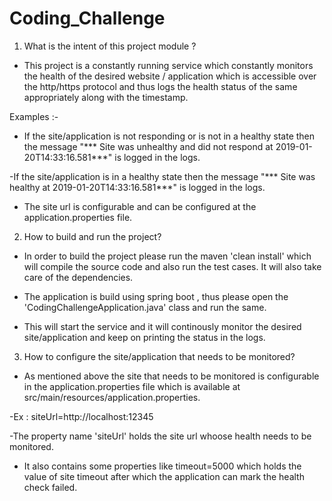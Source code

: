# Coding_Challenge

1) What is the intent of this project module ? 

- This project is a constantly running service which constantly monitors the health of the desired website / application which is accessible over the http/https protocol and thus logs the health status of the same appropriately along with the timestamp. 

Examples :- 

- If the site/application is not responding or is not in a healthy state then the message "*** Site was unhealthy and did not respond at 2019-01-20T14:33:16.581***" is logged in the logs.

-If the site/application is in a healthy state then the message "*** Site was healthy at  2019-01-20T14:33:16.581***" is logged in the logs.

- The site url is configurable and can be configured at the application.properties file. 

2) How to build and run the project?

- In order to build the project please run the maven 'clean install' which will compile the source code and also run the test cases. It will also take care of the dependencies.

- The application is build using spring boot , thus please open the 'CodingChallengeApplication.java' class and run the same. 

- This will start the service and it will continously monitor the desired site/application and keep on printing the status in the logs.

3) How to configure the site/application that needs to be monitored?

- As mentioned above the site that needs to be monitored is configurable in the application.properties file which is available at src/main/resources/application.properties.

-Ex : siteUrl=http://localhost:12345

-The property name 'siteUrl' holds the site url whoose health needs to be monitored.

- It also contains some properties like timeout=5000 which holds the value of site timeout after which the application can mark the health check failed. 

